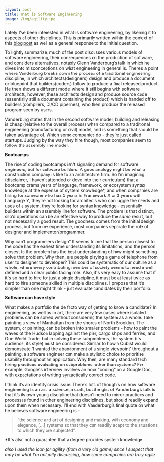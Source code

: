 ```yaml
---
layout: post
title: What is Software Engineering
image: /img/agility.jpg
---
```


Lately I've been interested in what is software engineering, by likening it to aspects of other disciplines. This is primarily written within the context of this [blog post](https://lispcast.com/software-factory) as well as a general response to the initial question.

To lightly summarize, much of the post discusses various models of software engineering, their consequences on the production of software, and considers alternatives, notably Glenn Vanderburg’s talk in which he dives into misconceptions on what engineering in general is. There’s a point where Vanderburg breaks down the process of a traditional engineering discipline, in which architects(designers) design and produce a document or blueprint that builders(coders) follow to produce a final released product. He then shows a different model where it still begins with software architects, however, these architects design and produce source code (essentially still a document containing the product) which is handed off to builders (compliers, CI/CD pipelines), who then produce the released program seen by users. 

Vanderburg states that in the second software model, building and releasing is cheap (relative to the overall process) when compared to a traditional engineering (manufacturing or civil) model, and is something that should be taken advantage of. Which some companies do - they’re just called startups. Judging by the way they hire though, most companies seem to follow the assembly line model. 

**Bootcamps**

The rise of coding bootcamps isn't signaling demand for software engineers, but for software builders. A good analogy might be what a construction company is like to an architecture firm. So I’m imagining (disclaimer, I haven’t attended or dove into their curriculum) that a bootcamp crams years of language, framework, or ecosystem syntax knowledge at the expense of system knowledge\*, and when companies are hiring for someone who has 5 years in Framework X or 3 years with Language Y, they’re not looking for architects who can juggle the needs and uses of a system, they’re looking for syntax knowledge - essentially builders within an assembly line for software. The problem is that distinct, silo’d operations can be an effective way to produce the *same* result, but not necessarily a good result. The goodness comes from the initial design process, but from my experience, most companies separate the role of designer and implementor/programmer.

Why can't programmers design? It seems to me that the person closest to the code has the easiest time understanding its limitations, and the person closest to the problem has the best understanding of how might something solve that problem. Why then, are people playing a game of telephone from user to designer to developer? This could be systematic of our culture as a whole, where every contributing member of society seems to need a well defined and a clear public facing role. Also, it's very easy to assume that if it's so hard to hire for just a single discipline, it must be at least twice as hard to hire someone skilled in multiple disciplines. I propose that it's simpler than one might think - just evaluate candidates by their portfolio.

**Software can have style**

What makes a portfolio the de facto way of getting to know a candidate? In engineering, as well as in art, there are very few cases where isolated problems can be solved without considering the system as a whole. Take painting a view of Manhattan from the shores of North Brooklyn. The system, or painting, can be broken into smaller problems - how to paint the waves of the Hudson lapping against the pier, cargo ships and ferries, and One World Trade, but in solving these subproblems, the system (its audience, its style) must be considered. Similar to how a Cubist would demonstrate ‘I wanted the abandonment of a single viewpoint’ throughout a painting, a software engineer can make a stylistic choice to prioritize usability throughout an application. Why then, are many standard tech hiring practices evaluating on subproblems rather than systems? For example, Google's interview involves an hour "coding" on a Google Doc, with expectations of writing syntactically correct code. 

I think it’s an identity crisis issue. There’s lots of thoughts on how software engineering is an art, a science, a craft, but the gist of Vanderburg’s talk is that it’s its own young discipline that doesn’t need to mirror practices and processes found in other engineering disciplines, but should readily expand upon them when necessary. I’ll end with Vanderburg’s final quote on what he believes software engineering is -

>“the science and art of designing and making, with economy and elegance, […] systems so that they can readily adapt to the situations to which they are subjected”. 


\*It's also not a guarantee that a degree provides system knowledge

*also I used the icon for agility (from a very old game) since I suspect that may be what I'm actually discussing, how some companies are truly agile*